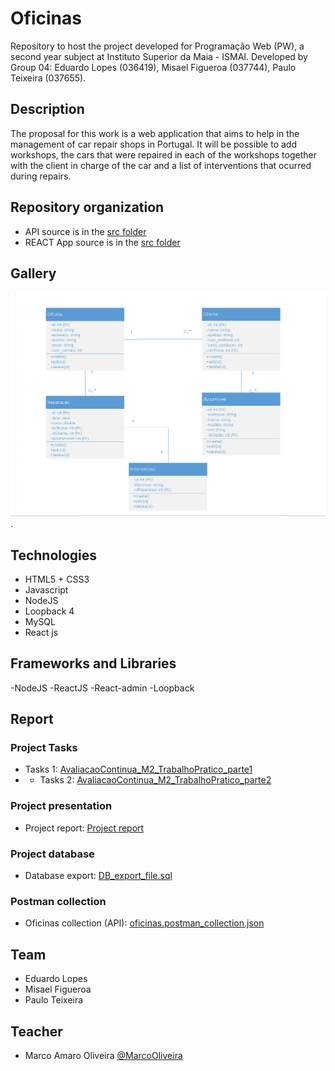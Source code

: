 # Oficinas

Repository to host the project developed for Programação Web (PW), a second year subject at Instituto Superior da Maia - ISMAI. Developed by Group 04: Eduardo Lopes (036419), Misael Figueroa (037744), Paulo Teixeira (037655).   

## Description 

The proposal for this work is a web application that aims to help in the management of car repair shops in Portugal. It will be possible to add workshops, the cars that were repaired in each of the workshops together with the client in charge of the car and a list of interventions that ocurred during repairs.

## Repository organization

- API source is in the [src folder](https://github.com/INF2021-PW-G04/React_APP_Oficinas/tree/main/LB4_API/src)
- REACT App source is in the [src folder](https://github.com/INF2021-PW-G04/React_APP_Oficinas/tree/main/m2_app_react/src)

## Gallery

![Class Diagram](https://github.com/INF2021-PW-G04/React_APP_Oficinas/blob/main/Diagrama%20de%20classes.PNG "Diagrama de Classes").


## Technologies

- HTML5 + CSS3
- Javascript
- NodeJS
- Loopback 4
- MySQL
- React js

## Frameworks and Libraries

-NodeJS
-ReactJS
-React-admin
-Loopback

## Report

### Project Tasks
- Tasks 1: [AvaliacaoContinua_M2_TrabalhoPratico_parte1](https://github.com/INF2021-PW-G04/React_APP_Oficinas/blob/main/AvaliacaoContinua_M2_trabalhoPratico_parte1.pdf)
- - Tasks 2: [AvaliacaoContinua_M2_TrabalhoPratico_parte2](https://github.com/INF2021-PW-G04/React_APP_Oficinas/blob/main/AvaliacaoContinua_M2_trabalhoPratico_parte2%20(4).pdf)

### Project presentation
- Project report: [Project report](https://github.com/INF2021-PW-G04/React_APP_Oficinas/blob/main/Relatorio_M2.pdf)

### Project database
- Database export: [DB_export_file.sql](https://github.com/INF2021-PW-G04/React_APP_Oficinas/blob/main/DataBase%20-%20MySql/script_db.sql)

### Postman collection
- Oficinas collection (API): [oficinas.postman_collection.json](https://github.com/INF2021-PW-G04/React_APP_Oficinas/blob/main/LB4_API/oficinas.postman_collection.json)

## Team

- Eduardo Lopes
- Misael Figueroa
- Paulo Teixeira

## Teacher

- Marco Amaro Oliveira [@MarcoOliveira](https://github.com/marcoamarooliveira)

